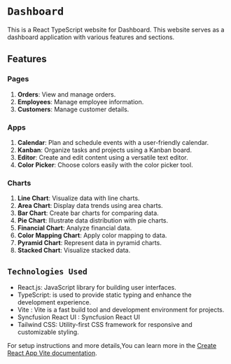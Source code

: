 # `Dashboard`

This is a React TypeScript website for Dashboard. This website serves as a dashboard application with various features and sections.

## Features

### Pages
1. **Orders**: View and manage orders.
2. **Employees**: Manage employee information.
3. **Customers**: Manage customer details.

### Apps
1. **Calendar**: Plan and schedule events with a user-friendly calendar.
2. **Kanban**: Organize tasks and projects using a Kanban board.
3. **Editor**: Create and edit content using a versatile text editor.
4. **Color Picker**: Choose colors easily with the color picker tool.

### Charts
1. **Line Chart**: Visualize data with line charts.
2. **Area Chart**: Display data trends using area charts.
3. **Bar Chart**: Create bar charts for comparing data.
4. **Pie Chart**: Illustrate data distribution with pie charts.
5. **Financial Chart**: Analyze financial data.
6. **Color Mapping Chart**: Apply color mapping to data.
7. **Pyramid Chart**: Represent data in pyramid charts.
8. **Stacked Chart**: Visualize stacked data.

## `Technologies Used`
- React.js: JavaScript library for building user interfaces.
- TypeScript: is used to provide static typing and enhance the development experience.
- Vite : Vite is a fast build tool and development environment for projects.
- Syncfusion React UI : Syncfusion React UI
- Tailwind CSS: Utility-first CSS framework for responsive and customizable styling.


For setup instructions and more details,You can learn more in the [Create React App Vite documentation](https://github.com/laststance/create-react-app-vite).
